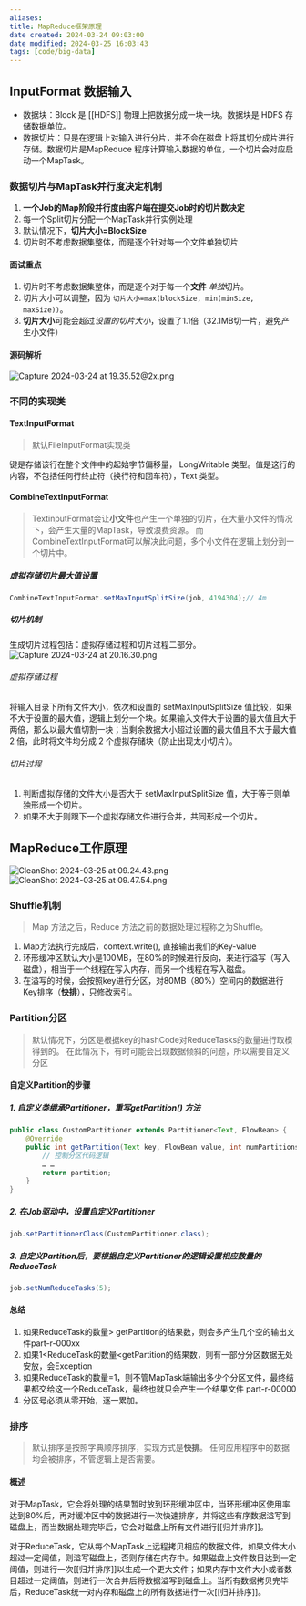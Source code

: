 ```yaml
---
aliases: 
title: MapReduce框架原理
date created: 2024-03-24 09:03:00
date modified: 2024-03-25 16:03:43
tags: [code/big-data]
---
```

## InputFormat 数据输入
- 数据块：Block 是 [[HDFS]] 物理上把数据分成一块一块。数据块是 HDFS 存储数据单位。
- 数据切片：只是在逻辑上对输入进行分片，并不会在磁盘上将其切分成片进行存储。数据切片是MapReduce 程序计算输入数据的单位，一个切片会对应启动一个MapTask。

### 数据切片与MapTask并行度决定机制
1. **一个Job的Map阶段并行度由客户端在提交Job时的切片数决定**
2. 每一个Split切片分配一个MapTask并行实例处理
3. 默认情况下，**切片大小=BlockSize**
4. 切片时不考虑数据集整体，而是逐个针对每一个文件单独切片

#### 面试重点
1. 切片时不考虑数据集整体，而是逐个对于每一个**文件** *单独*切片。
2. 切片大小可以调整，因为 `切片大小=max(blockSize, min(minSize, maxSize))`。
3. **切片大小**可能会超过*设置的切片大小*，设置了1.1倍（32.1MB切一片，避免产生小文件）

#### 源码解析
![Capture 2024-03-24 at 19.35.52@2x.png](https://typora-tes.oss-cn-shanghai.aliyuncs.com/picgo/Capture%202024-03-24%20at%2019.35.52%402x.png)

### 不同的实现类
#### TextInputFormat
>默认FileInputFormat实现类

键是存储该行在整个文件中的起始字节偏移量， LongWritable 类型。值是这行的内容，不包括任何行终止符（换行符和回车符），Text 类型。

#### CombineTextInputFormat
>TextinputFormat会让**小文件**也产生一个单独的切片，在大量小文件的情况下，会产生大量的MapTask，导致浪费资源。
>而CombineTextInputFormat可以解决此问题，多个小文件在逻辑上划分到一个切片中。

##### 虚拟存储切片最大值设置
```java
CombineTextInputFormat.setMaxInputSplitSize(job, 4194304);// 4m
```
##### 切片机制
生成切片过程包括：虚拟存储过程和切片过程二部分。
![Capture 2024-03-24 at 20.16.30.png](https://typora-tes.oss-cn-shanghai.aliyuncs.com/picgo/Capture%202024-03-24%20at%2020.16.30%402x.png)

###### 虚拟存储过程
将输入目录下所有文件大小，依次和设置的 setMaxInputSplitSize 值比较，如果不大于设置的最大值，逻辑上划分一个块。如果输入文件大于设置的最大值且大于两倍，那么以最大值切割一块；当剩余数据大小超过设置的最大值且不大于最大值2 倍，此时将文件均分成 2 个虚拟存储块（防止出现太小切片）。

###### 切片过程
1. 判断虚拟存储的文件大小是否大于 setMaxInputSplitSize 值，大于等于则单独形成一个切片。
2. 如果不大于则跟下一个虚拟存储文件进行合并，共同形成一个切片。

## MapReduce工作原理
![CleanShot 2024-03-25 at 09.24.43.png](https://typora-tes.oss-cn-shanghai.aliyuncs.com/picgo/CleanShot%202024-03-25%20at%2009.24.43.png)
![CleanShot 2024-03-25 at 09.47.54.png](https://typora-tes.oss-cn-shanghai.aliyuncs.com/picgo/CleanShot%202024-03-25%20at%2009.47.54.png)

### Shuffle机制
>Map 方法之后，Reduce 方法之前的数据处理过程称之为Shuffle。

1. Map方法执行完成后，context.write(), 直接输出我们的Key-value
2. 环形缓冲区默认大小是100MB，在80%的时候进行反向，来进行溢写（写入磁盘），相当于一个线程在写入内存，而另一个线程在写入磁盘。
3. 在溢写的时候，会按照key进行分区，对80MB（80%）空间内的数据进行Key排序（**快排**），只修改索引。

### Partition分区
>默认情况下，分区是根据key的hashCode对ReduceTasks的数量进行取模得到的。
>在此情况下，有时可能会出现数据倾斜的问题，所以需要自定义分区

#### 自定义Partition的步骤
##### 1. 自定义类继承Partitioner，重写getPartition() 方法
```java
public class CustomPartitioner extends Partitioner<Text, FlowBean> {
	@Override
	public int getPartition(Text key, FlowBean value, int numPartitions){
		// 控制分区代码逻辑
		… …
		return partition;
	}
}
```
##### 2. 在Job驱动中，设置自定义Partitioner
```java
job.setPartitionerClass(CustomPartitioner.class);
```
##### 3. 自定义Partition后，要根据自定义Partitioner的逻辑设置相应数量的ReduceTask
```java
job.setNumReduceTasks(5);
```

#### 总结
1. 如果ReduceTask的数量> getPartition的结果数，则会多产生几个空的输出文件part-r-000xx
2. 如果1<ReduceTask的数量<getPartition的结果数，则有一部分分区数据无处安放，会Exception
3. 如果ReduceTask的数量=1，则不管MapTask端输出多少个分区文件，最终结果都交给这一个ReduceTask，最终也就只会产生一个结果文件 part-r-00000
4. 分区号必须从零开始，逐一累加。

### 排序
>默认排序是按照字典顺序排序，实现方式是**快排**。
>任何应用程序中的数据均会被排序，不管逻辑上是否需要。

#### 概述
对于MapTask，它会将处理的结果暂时放到环形缓冲区中，当环形缓冲区使用率达到80%后，再对缓冲区中的数据进行一次快速排序，并将这些有序数据溢写到磁盘上，而当数据处理完毕后，它会对磁盘上所有文件进行[[归并排序]]。

对于ReduceTask，它从每个MapTask上远程拷贝相应的数据文件，如果文件大小超过一定阈值，则溢写磁盘上，否则存储在内存中。如果磁盘上文件数目达到一定阈值，则进行一次[[归并排序]]以生成一个更大文件；如果内存中文件大小或者数目超过一定阈值，则进行一次合并后将数据溢写到磁盘上。当所有数据拷贝完毕后，ReduceTask统一对内存和磁盘上的所有数据进行一次[[归并排序]]。